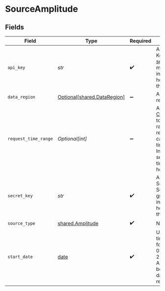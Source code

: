 # SourceAmplitude


## Fields

| Field                                                                                                                                                                                                                                    | Type                                                                                                                                                                                                                                     | Required                                                                                                                                                                                                                                 | Description                                                                                                                                                                                                                              | Example                                                                                                                                                                                                                                  |
| ---------------------------------------------------------------------------------------------------------------------------------------------------------------------------------------------------------------------------------------- | ---------------------------------------------------------------------------------------------------------------------------------------------------------------------------------------------------------------------------------------- | ---------------------------------------------------------------------------------------------------------------------------------------------------------------------------------------------------------------------------------------- | ---------------------------------------------------------------------------------------------------------------------------------------------------------------------------------------------------------------------------------------- | ---------------------------------------------------------------------------------------------------------------------------------------------------------------------------------------------------------------------------------------- |
| `api_key`                                                                                                                                                                                                                                | *str*                                                                                                                                                                                                                                    | :heavy_check_mark:                                                                                                                                                                                                                       | Amplitude API Key. See the <a href="https://docs.airbyte.com/integrations/sources/amplitude#setup-guide">setup guide</a> for more information on how to obtain this key.                                                                 |                                                                                                                                                                                                                                          |
| `data_region`                                                                                                                                                                                                                            | [Optional[shared.DataRegion]](../../models/shared/dataregion.md)                                                                                                                                                                         | :heavy_minus_sign:                                                                                                                                                                                                                       | Amplitude data region server                                                                                                                                                                                                             |                                                                                                                                                                                                                                          |
| `request_time_range`                                                                                                                                                                                                                     | *Optional[int]*                                                                                                                                                                                                                          | :heavy_minus_sign:                                                                                                                                                                                                                       | According to <a href="https://www.docs.developers.amplitude.com/analytics/apis/export-api/#considerations">Considerations</a> too big time range in request can cause a timeout error. In this case, set shorter time interval in hours. |                                                                                                                                                                                                                                          |
| `secret_key`                                                                                                                                                                                                                             | *str*                                                                                                                                                                                                                                    | :heavy_check_mark:                                                                                                                                                                                                                       | Amplitude Secret Key. See the <a href="https://docs.airbyte.com/integrations/sources/amplitude#setup-guide">setup guide</a> for more information on how to obtain this key.                                                              |                                                                                                                                                                                                                                          |
| `source_type`                                                                                                                                                                                                                            | [shared.Amplitude](../../models/shared/amplitude.md)                                                                                                                                                                                     | :heavy_check_mark:                                                                                                                                                                                                                       | N/A                                                                                                                                                                                                                                      |                                                                                                                                                                                                                                          |
| `start_date`                                                                                                                                                                                                                             | [date](https://docs.python.org/3/library/datetime.html#date-objects)                                                                                                                                                                     | :heavy_check_mark:                                                                                                                                                                                                                       | UTC date and time in the format 2021-01-25T00:00:00Z. Any data before this date will not be replicated.                                                                                                                                  | 2021-01-25T00:00:00Z                                                                                                                                                                                                                     |